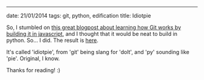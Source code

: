 ---
date: 21/01/2014
tags: git, python, edification
title: Idiotpie

So, I stumbled on [this great blogpost about learning how Git works by building it in javascript](http://kushagragour.in/blog/2014/01/build-git-learn-git/), and I thought that it would be neat to build in python.  So... I did.  The result is [here](https://github.com/gatesphere/idiotpie).

It's called 'idiotpie', from 'git' being slang for 'dolt', and 'py' sounding like 'pie'.  Original, I know.

Thanks for reading! :)
